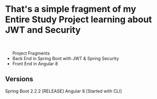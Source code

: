 <h1/>That's a simple fragment of my Entire Study Project learning about JWT and Security</h1>
<br>
<ul>Project Fragments
<br/>
  <li/>Back End in Spring Boot with JWT & Spring Security
  <li/>Front End in Angular 8
</ul>

<h2>Versions</h2>

Spring Boot 2.2.2 [RELEASE]
Angular 8 [Started with CLI]
